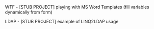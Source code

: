 WTF - [STUB PROJECT] playing with MS Word Templates (fill variables dynamically from form)

LDAP - [STUB PROJECT] example of LINQ2LDAP usage
